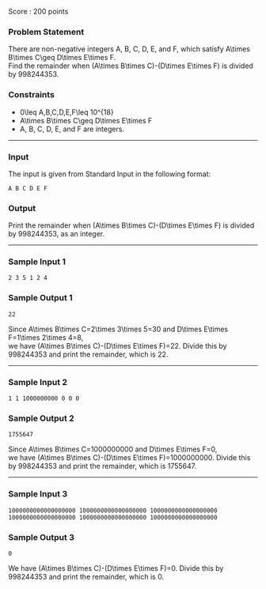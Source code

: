 Score : 200 points

### Problem Statement

There are non-negative integers A, B, C, D, E, and F, which satisfy A\times B\times C\geq D\times E\times F.  
Find the remainder when (A\times B\times C)-(D\times E\times F) is divided by 998244353.

### Constraints

* 0\leq A,B,C,D,E,F\leq 10^{18}
* A\times B\times C\geq D\times E\times F
* A, B, C, D, E, and F are integers.

---

### Input

The input is given from Standard Input in the following format:

```
A B C D E F
```

### Output

Print the remainder when (A\times B\times C)-(D\times E\times F) is divided by 998244353, as an integer.

---

### Sample Input 1

```
2 3 5 1 2 4
```

### Sample Output 1

```
22
```

Since A\times B\times C=2\times 3\times 5=30 and D\times E\times F=1\times 2\times 4=8,  
we have (A\times B\times C)-(D\times E\times F)=22. Divide this by 998244353 and print the remainder, which is 22.

---

### Sample Input 2

```
1 1 1000000000 0 0 0
```

### Sample Output 2

```
1755647
```

Since A\times B\times C=1000000000 and D\times E\times F=0,  
we have (A\times B\times C)-(D\times E\times F)=1000000000. Divide this by 998244353 and print the remainder, which is 1755647.

---

### Sample Input 3

```
1000000000000000000 1000000000000000000 1000000000000000000 1000000000000000000 1000000000000000000 1000000000000000000
```

### Sample Output 3

```
0
```

We have (A\times B\times C)-(D\times E\times F)=0. Divide this by 998244353 and print the remainder, which is 0.
